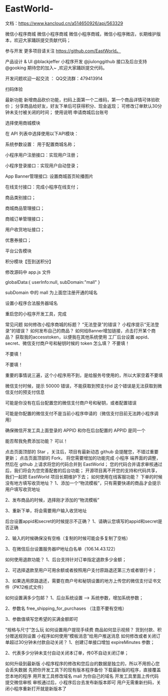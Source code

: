# EastWorld-
文档：https://www.kancloud.cn/a514650926/api/563329

微信小程序商城
微信小程序商城
微信小程序商城，微信小程序微店，长期维护版本，欢迎大家踊跃提交贡献代码；

参与开发
更多项目请关注 https://github.com/EastWorld。

产品设计 & UI @blackjeffer
小程序开发 @jiulonggithub
接口及后台支持 @gooking
期待您的加入~ ,欢迎大家踊跃提交代码。

开发问题欢迎一起交流 ： QQ交流群：479413914

扫码体验
   

最新功能
新增商品砍价功能，扫码上面第一个二维码，第一个商品详情可体验砍价；
分享商品给好友，好友下单后可获得积分、现金返现；
可修改订单默认30分钟未支付被关闭的时间；
使用说明
申请商城后台账号

选择使用商城模块

在 API 列表中选择使用以下API模块：

系统参数设置： 用于配置商城名称；

小程序用户注册接口：实现用户注册；

小程序登录接口：实现用户自动登录；

App Banner管理接口: 设置商城首页轮播图片

在线支付接口：完成小程序在线支付；

商品类别接口；

商城商品管理接口；

商城订单管理接口；

用户收货地址接口；

优惠券接口；

平台公告模块

积分模块【签到送积分】

修改源码中 app.js 文件

globalData:{ userInfo:null, subDomain:"mall" }

subDomain 中的 mall 为上面您注册开通的域名

设置小程序合法服务器域名

重启您的小程序开发工具，完成

常见问题
如何修改小程序商城的标题？
“无法登录”的错误？
小程序提示“无法登录”的错误？
如何发布自己的商品？
如何给Banner增加链接，点击打开某个商品？
获取我的accesstoken，以便我在其他系统使用
工厂后台设置 appid、secret、微信支付商户号和秘钥时候的 token 怎么填？
不要填！

不要填！

不要填！

重要的事情说三遍，这个小程序用不到，是给服务号使用的，所以大家空着不要填

微信支付时候，提示 50000 错误，不能获取到预支付id
这个错误是无法获取到微信支付的预支付信息

可能是你没有在后台配置您的微信支付商户号和秘钥，或者配置错误

可能是你配置的微信支付不是当前小程序申请的（微信支付目前无法跨小程序调用）

确保微信开发工具上面登录的 APPID 和你在后台配置的 APPID 是同一个

能否帮我免费添加功能？
可以！


点击页面顶部的 Star ，关注后，项目有最新动态 github 会提醒您，不错过重要更新；
点击页面顶部的 Fork， 将您需要增加的功能完成 小程序 端界面的调整，然后在 github 上请求将您的代码合并到 EastWorld；
您的代码合并请求审核通过后，我们将会为您完善配套的后台功能；
开源项目离不开您的支持和代码共享，我们一起把 EastWorld 项目长期维护下去；
如何使用在线客服功能？
下单的时候没有地方填写收货地址？
1、添加一个“物流模板”，只有需要快递的商品才会提示用户填写收货地址

2、发布商品的时候，选择刚才添加的“物流模板”

3、重新下单，将会需要用户输入收货地址

后台设置appid和secret的时候提示不正确？
1、请确认您填写的appid和secret是否正确

2、输入的时候确保没有空格（复制的时候可能会多复制了空格）

3、在微信后台设置服务器IP地址白名单（106.14.43.122）

如何使用退款功能？
1、后台支持针对订单指定退款多少金额；

2、可选择退款至用户可用余额或者按照用户支付原路退还第三方或者银行卡；

3、如果选用原路退还，需要在商户号和秘钥设置的地方上传您的微信支付证书文件（PK12格式文件）

如何设置满多少包邮？
1、后台系统设置 --> 系统参数，增加系统参数；

2、参数名 free_shipping_for_purchases （注意不要有空格）

3、参数值填写您希望的买满金额即可

“规格与尺寸”怎么玩
如何设置用户提现手续费
商品如何显示视频？
货到付款、积分赠送规则设置
小程序如何使用“模板消息”给用户推送消息
如何修改或者关闭订单超过30分钟未付款自动关闭？
1、创建订单接口增加 expireMinutes 参数；

2、代表多少分钟未支付自动关闭本订单，传0不自动关闭订单；

如何升级到最新版
小程序程序的修改和您后台的数据是独立的，所以不用担心您会丢失数据
先把你开发工具下的现有版本程序备份
下载最新版的程序，直接覆盖您本地的程序
用开发工具修改域名 mall 为你自己的域名
开发工具里面上传代码提交微信审核
审核通过后，小程序后台去发布新版本即可
用户无需重新扫码，关闭小程序重新打开就是新版本了

